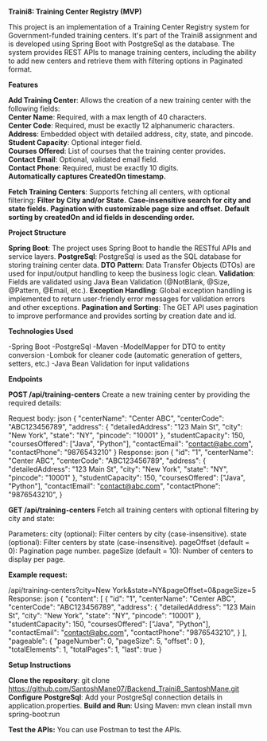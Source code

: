 **Traini8: Training Center Registry (MVP)**

This project is an implementation of a Training Center Registry system for Government-funded training centers. It's part of the Traini8 assignment and is developed using Spring Boot with PostgreSql as the database. The system provides REST APIs to manage training centers, including the ability to add new centers and retrieve them with filtering options in Paginated format.

**Features**

**Add Training Center**: Allows the creation of a new training center with the following fields:<br>
**Center Name**: Required, with a max length of 40 characters.<br>
**Center Code**: Required, must be exactly 12 alphanumeric characters.<br>
**Address**: Embedded object with detailed address, city, state, and pincode.<br>
**Student Capacity**: Optional integer field.<br>
**Courses Offered**: List of courses that the training center provides.<br>
**Contact Email**: Optional, validated email field.<br>
**Contact Phone**: Required, must be exactly 10 digits.<br>
**Automatically captures CreatedOn timestamp.**

**Fetch Training Centers**: Supports fetching all centers, with optional filtering:
**Filter by City and/or State.**
**Case-insensitive search for city and state fields.**
**Pagination with customizable page size and offset.**
**Default sorting by createdOn and id fields in descending order.**

**Project Structure**

**Spring Boot**: The project uses Spring Boot to handle the RESTful APIs and service layers.
**PostgreSql**: PostgreSql is used as the SQL database for storing training center data.
**DTO Pattern**: Data Transfer Objects (DTOs) are used for input/output handling to keep the business logic clean.
**Validation**: Fields are validated using Java Bean Validation (@NotBlank, @Size, @Pattern, @Email, etc.).
**Exception Handling**: Global exception handling is implemented to return user-friendly error messages for validation errors and other exceptions.
**Pagination and Sorting**: The GET API uses pagination to improve performance and provides sorting by creation date and id.

**Technologies Used**

-Spring Boot
-PostgreSql
-Maven
-ModelMapper for DTO to entity conversion
-Lombok for cleaner code (automatic generation of getters, setters, etc.)
-Java Bean Validation for input validations

**Endpoints**

**POST /api/training-centers**
Create a new training center by providing the required details:

Request body:
json
{
  "centerName": "Center ABC",
  "centerCode": "ABC123456789",
  "address": {
    "detailedAddress": "123 Main St",
    "city": "New York",
    "state": "NY",
    "pincode": "10001"
  },
  "studentCapacity": 150,
  "coursesOffered": ["Java", "Python"],
  "contactEmail": "contact@abc.com",
  "contactPhone": "9876543210"
}
Response:
json
{
  "id": "1",
  "centerName": "Center ABC",
  "centerCode": "ABC123456789",
  "address": {
    "detailedAddress": "123 Main St",
    "city": "New York",
    "state": "NY",
    "pincode": "10001"
  },
  "studentCapacity": 150,
  "coursesOffered": ["Java", "Python"],
  "contactEmail": "contact@abc.com",
  "contactPhone": "9876543210",
}

**GET /api/training-centers**
Fetch all training centers with optional filtering by city and state:

Parameters:
city (optional): Filter centers by city (case-insensitive).
state (optional): Filter centers by state (case-insensitive).
pageOffset (default = 0): Pagination page number.
pageSize (default = 10): Number of centers to display per page.

**Example request:**

/api/training-centers?city=New York&state=NY&pageOffset=0&pageSize=5
Response:
json
{
  "content": [
    {
      "id": "1",
      "centerName": "Center ABC",
      "centerCode": "ABC123456789",
      "address": {
        "detailedAddress": "123 Main St",
        "city": "New York",
        "state": "NY",
        "pincode": "10001"
      },
      "studentCapacity": 150,
      "coursesOffered": ["Java", "Python"],
      "contactEmail": "contact@abc.com",
      "contactPhone": "9876543210",
    }
  ],
  "pageable": {
    "pageNumber": 0,
    "pageSize": 5,
    "offset": 0
  },
  "totalElements": 1,
  "totalPages": 1,
  "last": true
}

**Setup Instructions**

**Clone the repository**:
git clone https://github.com/SantoshMane07/Backend_Traini8_SantoshMane.git
**Configure PostgreSql**:
Add your PostgreSql connection details in application.properties.
**Build and Run**:
Using Maven:
mvn clean install
mvn spring-boot:run

**Test the APIs:**
You can use Postman to test the APIs.
